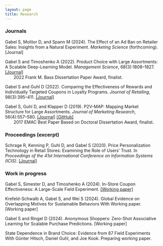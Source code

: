 ```yaml
---
layout: page
title: Research
---
```



### Journals

Gabel S, Molitor D, and Spann M (2024). The Effect of an Ad Ban on Retailer Sales: Insights from a Natural Experiment. _Marketing Science_ (forthcoming). [Journal]

Gabel S and Timoshenko A (2022). Product Choice with Large Assortments: A Scalable Deep-Learning Model. _Management Science_, 68(3):1808–1827. [[Journal]](https://doi.org/10.1287/mnsc.2021.3969)<br>
&emsp;&emsp;2022 Frank M. Bass Dissertation Paper Award, finalist.

Gabel S and Guhl D (2022). Comparing the Effectiveness of Rewards and Individually Targeted Coupons in Loyalty Programs. _Journal of Retailing_, 98(3):395–411. [[Journal]](https://doi.org/10.1016/j.jretai.2021.08.001)

Gabel S, Guhl D, and Klapper D (2019). P2V-MAP: Mapping Market Structure for Large Assortments. _Journal of Marketing Research_, 56(4):557–580. [[Journal]](https://doi.org/10.1177%2F0022243719833631) [[GitHub]](https://github.com/sbstn-gbl/p2v-map)<br>
&emsp;&emsp;2017 EMAC Best Paper Based on Doctoral Dissertation Award, finalist.


### Proceedings (excerpt)

Schrage R, Kenning P, Guhl D, and Gabel S (2020). Price Personalization Technology in Retail Stores: Examining the Role of Users’ Trust. In _Proceedings of the 41st International Conference on Information Systems (ICIS)_. [[Journal]](https://aisel.aisnet.org/icis2020/implement_adopt/implement_adopt/7/)


### Work in progress

Gabel S, Simester D, and Timoshenko A (2024). In-Store Coupon Effectiveness: A Large-Scale Field Experiment. [[Working paper]](https://papers.ssrn.com/sol3/papers.cfm?abstract_id=4335525)

Krefeld-Schwalb A, Gabel S, and Wei S (2024). Global Evidence on Overlapping Motives for Sustainable Behaviors With Working paper. [Working paper]

Gabel S and Ringel D (2024). Anonymous Shoppers: Zero-Shot Associative Learning for Scalable Purchase Predictions. [Working paper]

State Dependence in Brand Choice: Evidence from 87 Field Experiments With Günter Hitsch, Daniel Guhl, and Joe Kook. Preparing working paper.



